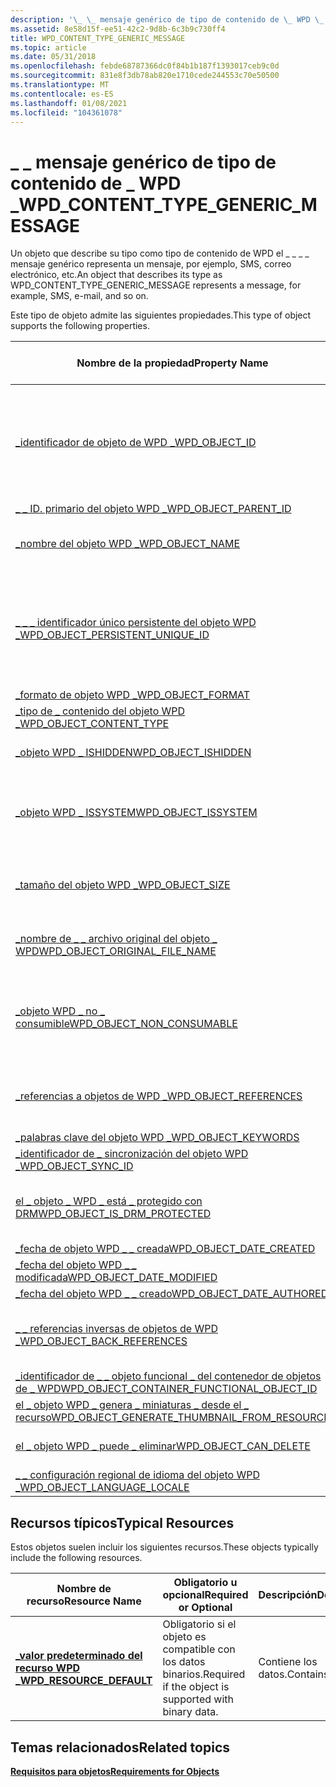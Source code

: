 ```yaml
---
description: '\_ \_ mensaje genérico de tipo de contenido de \_ WPD \_'
ms.assetid: 8e58d15f-ee51-42c2-9d8b-6c3b9c730ff4
title: WPD_CONTENT_TYPE_GENERIC_MESSAGE
ms.topic: article
ms.date: 05/31/2018
ms.openlocfilehash: febde68787366dc0f84b1b187f1393017ceb9c0d
ms.sourcegitcommit: 831e8f3db78ab820e1710cede244553c70e50500
ms.translationtype: MT
ms.contentlocale: es-ES
ms.lasthandoff: 01/08/2021
ms.locfileid: "104361078"
---
```

# <a name="wpd_content_type_generic_message"></a><span data-ttu-id="cd77f-103">\_ \_ mensaje genérico de tipo de contenido de \_ WPD \_</span><span class="sxs-lookup"><span data-stu-id="cd77f-103">WPD\_CONTENT\_TYPE\_GENERIC\_MESSAGE</span></span>

<span data-ttu-id="cd77f-104">Un objeto que describe su tipo como tipo de contenido de WPD el \_ \_ \_ \_ mensaje genérico representa un mensaje, por ejemplo, SMS, correo electrónico, etc.</span><span class="sxs-lookup"><span data-stu-id="cd77f-104">An object that describes its type as WPD\_CONTENT\_TYPE\_GENERIC\_MESSAGE represents a message, for example, SMS, e-mail, and so on.</span></span>

<span data-ttu-id="cd77f-105">Este tipo de objeto admite las siguientes propiedades.</span><span class="sxs-lookup"><span data-stu-id="cd77f-105">This type of object supports the following properties.</span></span>



| <span data-ttu-id="cd77f-106">Nombre de la propiedad</span><span class="sxs-lookup"><span data-stu-id="cd77f-106">Property Name</span></span>                                                                                                         | <span data-ttu-id="cd77f-107">Obligatorio u opcional</span><span class="sxs-lookup"><span data-stu-id="cd77f-107">Required or Optional</span></span>                                                           |
|-----------------------------------------------------------------------------------------------------------------------|--------------------------------------------------------------------------------|
| [<span data-ttu-id="cd77f-108">\_identificador de objeto de WPD \_</span><span class="sxs-lookup"><span data-stu-id="cd77f-108">WPD\_OBJECT\_ID</span></span>](object-properties.md)                                                                | <span data-ttu-id="cd77f-109">Requerido, de solo lectura.</span><span class="sxs-lookup"><span data-stu-id="cd77f-109">Required, read-only.</span></span> <span data-ttu-id="cd77f-110">Un cliente no puede establecer esta propiedad, ni siquiera en el momento de la creación.</span><span class="sxs-lookup"><span data-stu-id="cd77f-110">A client cannot set this property, even at creation time.</span></span> |
| [<span data-ttu-id="cd77f-111">\_ \_ ID. primario del objeto WPD \_</span><span class="sxs-lookup"><span data-stu-id="cd77f-111">WPD\_OBJECT\_PARENT\_ID</span></span>](object-properties.md)                                                 | <span data-ttu-id="cd77f-112">Obligatorio.</span><span class="sxs-lookup"><span data-stu-id="cd77f-112">Required.</span></span>                                                                      |
| [<span data-ttu-id="cd77f-113">\_nombre del objeto WPD \_</span><span class="sxs-lookup"><span data-stu-id="cd77f-113">WPD\_OBJECT\_NAME</span></span>](object-properties.md)                                                            | <span data-ttu-id="cd77f-114">Es obligatorio si el objeto representa un archivo.</span><span class="sxs-lookup"><span data-stu-id="cd77f-114">Required if the object represents a file.</span></span>                                      |
| [<span data-ttu-id="cd77f-115">\_ \_ \_ identificador único persistente del objeto WPD \_</span><span class="sxs-lookup"><span data-stu-id="cd77f-115">WPD\_OBJECT\_PERSISTENT\_UNIQUE\_ID</span></span>](object-properties.md)                          | <span data-ttu-id="cd77f-116">Requerido, de solo lectura.</span><span class="sxs-lookup"><span data-stu-id="cd77f-116">Required, read-only.</span></span> <span data-ttu-id="cd77f-117">Un cliente no puede establecer esta propiedad, ni siquiera en el momento de la creación.</span><span class="sxs-lookup"><span data-stu-id="cd77f-117">A client cannot set this property, even at creation time.</span></span> |
| [<span data-ttu-id="cd77f-118">\_formato de objeto WPD \_</span><span class="sxs-lookup"><span data-stu-id="cd77f-118">WPD\_OBJECT\_FORMAT</span></span>](object-properties.md)                                                        | <span data-ttu-id="cd77f-119">Obligatorio.</span><span class="sxs-lookup"><span data-stu-id="cd77f-119">Required.</span></span>                                                                      |
| [<span data-ttu-id="cd77f-120">\_tipo de \_ contenido del objeto WPD \_</span><span class="sxs-lookup"><span data-stu-id="cd77f-120">WPD\_OBJECT\_CONTENT\_TYPE</span></span>](object-properties.md)                                           | <span data-ttu-id="cd77f-121">Obligatorio.</span><span class="sxs-lookup"><span data-stu-id="cd77f-121">Required.</span></span>                                                                      |
| [<span data-ttu-id="cd77f-122">\_objeto WPD \_ ISHIDDEN</span><span class="sxs-lookup"><span data-stu-id="cd77f-122">WPD\_OBJECT\_ISHIDDEN</span></span>](object-properties.md)                                                    | <span data-ttu-id="cd77f-123">Es obligatorio si el objeto está oculto.</span><span class="sxs-lookup"><span data-stu-id="cd77f-123">Required if the object is hidden.</span></span>                                              |
| [<span data-ttu-id="cd77f-124">\_objeto WPD \_ ISSYSTEM</span><span class="sxs-lookup"><span data-stu-id="cd77f-124">WPD\_OBJECT\_ISSYSTEM</span></span>](object-properties.md)                                                    | <span data-ttu-id="cd77f-125">Obligatorio si el objeto es un objeto del sistema (representa un archivo del sistema).</span><span class="sxs-lookup"><span data-stu-id="cd77f-125">Required if the object is a system object (represents a system file).</span></span>          |
| [<span data-ttu-id="cd77f-126">\_tamaño del objeto WPD \_</span><span class="sxs-lookup"><span data-stu-id="cd77f-126">WPD\_OBJECT\_SIZE</span></span>](object-properties.md)                                                            | <span data-ttu-id="cd77f-127">Obligatorio si el objeto tiene al menos un recurso.</span><span class="sxs-lookup"><span data-stu-id="cd77f-127">Required if the object has at least one resource.</span></span>                              |
| [<span data-ttu-id="cd77f-128">\_nombre de \_ \_ archivo original del objeto \_ WPD</span><span class="sxs-lookup"><span data-stu-id="cd77f-128">WPD\_OBJECT\_ORIGINAL\_FILE\_NAME</span></span>](object-properties.md)                              | <span data-ttu-id="cd77f-129">Es obligatorio si el objeto representa un archivo.</span><span class="sxs-lookup"><span data-stu-id="cd77f-129">Required if the object represents a file.</span></span>                                      |
| [<span data-ttu-id="cd77f-130">\_objeto WPD \_ no \_ consumible</span><span class="sxs-lookup"><span data-stu-id="cd77f-130">WPD\_OBJECT\_NON\_CONSUMABLE</span></span>](object-properties.md)                                       | <span data-ttu-id="cd77f-131">Se recomienda si el objeto no está diseñado para su consumo por parte del dispositivo.</span><span class="sxs-lookup"><span data-stu-id="cd77f-131">Recommended if the object is not meant for consumption by the device.</span></span>          |
| [<span data-ttu-id="cd77f-132">\_referencias a objetos de WPD \_</span><span class="sxs-lookup"><span data-stu-id="cd77f-132">WPD\_OBJECT\_REFERENCES</span></span>](object-properties.md)                                                | <span data-ttu-id="cd77f-133">Obligatorio si el objeto tiene referencias a otros objetos.</span><span class="sxs-lookup"><span data-stu-id="cd77f-133">Required if the object has references to other objects.</span></span>                        |
| [<span data-ttu-id="cd77f-134">\_palabras clave del objeto WPD \_</span><span class="sxs-lookup"><span data-stu-id="cd77f-134">WPD\_OBJECT\_KEYWORDS</span></span>](object-properties.md)                                                    | <span data-ttu-id="cd77f-135">Opcional.</span><span class="sxs-lookup"><span data-stu-id="cd77f-135">Optional.</span></span>                                                                      |
| [<span data-ttu-id="cd77f-136">\_identificador de \_ sincronización del objeto WPD \_</span><span class="sxs-lookup"><span data-stu-id="cd77f-136">WPD\_OBJECT\_SYNC\_ID</span></span>](object-properties.md)                                                     | <span data-ttu-id="cd77f-137">Opcional.</span><span class="sxs-lookup"><span data-stu-id="cd77f-137">Optional.</span></span>                                                                      |
| [<span data-ttu-id="cd77f-138">el \_ objeto \_ WPD \_ está \_ protegido con DRM</span><span class="sxs-lookup"><span data-stu-id="cd77f-138">WPD\_OBJECT\_IS\_DRM\_PROTECTED</span></span>](object-properties.md)                                  | <span data-ttu-id="cd77f-139">Obligatorio si el objeto está protegido por la tecnología DRM.</span><span class="sxs-lookup"><span data-stu-id="cd77f-139">Required if the object is protected by DRM technology.</span></span>                         |
| [<span data-ttu-id="cd77f-140">\_fecha de objeto WPD \_ \_ creada</span><span class="sxs-lookup"><span data-stu-id="cd77f-140">WPD\_OBJECT\_DATE\_CREATED</span></span>](object-properties.md)                                           | <span data-ttu-id="cd77f-141">Opcional.</span><span class="sxs-lookup"><span data-stu-id="cd77f-141">Optional.</span></span>                                                                      |
| [<span data-ttu-id="cd77f-142">\_fecha del objeto WPD \_ \_ modificada</span><span class="sxs-lookup"><span data-stu-id="cd77f-142">WPD\_OBJECT\_DATE\_MODIFIED</span></span>](object-properties.md)                                         | <span data-ttu-id="cd77f-143">Se recomienda su uso.</span><span class="sxs-lookup"><span data-stu-id="cd77f-143">Recommended.</span></span>                                                                   |
| [<span data-ttu-id="cd77f-144">\_fecha del objeto WPD \_ \_ creado</span><span class="sxs-lookup"><span data-stu-id="cd77f-144">WPD\_OBJECT\_DATE\_AUTHORED</span></span>](object-properties.md)                                         | <span data-ttu-id="cd77f-145">Opcional.</span><span class="sxs-lookup"><span data-stu-id="cd77f-145">Optional.</span></span>                                                                      |
| [<span data-ttu-id="cd77f-146">\_ \_ referencias inversas de objetos de WPD \_</span><span class="sxs-lookup"><span data-stu-id="cd77f-146">WPD\_OBJECT\_BACK\_REFERENCES</span></span>](object-properties.md)                                     | <span data-ttu-id="cd77f-147">Se recomienda si otro objeto hace referencia al objeto.</span><span class="sxs-lookup"><span data-stu-id="cd77f-147">Recommended if the object is referenced by another object.</span></span>                     |
| [<span data-ttu-id="cd77f-148">\_identificador de \_ \_ objeto funcional \_ del contenedor de objetos de \_ WPD</span><span class="sxs-lookup"><span data-stu-id="cd77f-148">WPD\_OBJECT\_CONTAINER\_FUNCTIONAL\_OBJECT\_ID</span></span>](object-properties.md)     | <span data-ttu-id="cd77f-149">Opcional.</span><span class="sxs-lookup"><span data-stu-id="cd77f-149">Optional.</span></span>                                                                      |
| [<span data-ttu-id="cd77f-150">el \_ objeto WPD \_ genera \_ miniaturas \_ desde el \_ recurso</span><span class="sxs-lookup"><span data-stu-id="cd77f-150">WPD\_OBJECT\_GENERATE\_THUMBNAIL\_FROM\_RESOURCE</span></span>](object-properties.md) | <span data-ttu-id="cd77f-151">Opcional.</span><span class="sxs-lookup"><span data-stu-id="cd77f-151">Optional.</span></span>                                                                      |
| [<span data-ttu-id="cd77f-152">el \_ objeto WPD \_ puede \_ eliminar</span><span class="sxs-lookup"><span data-stu-id="cd77f-152">WPD\_OBJECT\_CAN\_DELETE</span></span>](object-properties.md)                                               | <span data-ttu-id="cd77f-153">Obligatorio si el objeto se puede eliminar.</span><span class="sxs-lookup"><span data-stu-id="cd77f-153">Required if the object can be deleted.</span></span>                                         |
| [<span data-ttu-id="cd77f-154">\_ \_ configuración regional de idioma del objeto WPD \_</span><span class="sxs-lookup"><span data-stu-id="cd77f-154">WPD\_OBJECT\_LANGUAGE\_LOCALE</span></span>](object-properties.md)                                                                | <span data-ttu-id="cd77f-155">Opcional.</span><span class="sxs-lookup"><span data-stu-id="cd77f-155">Optional.</span></span>                                                                      |



 

## <a name="typical-resources"></a><span data-ttu-id="cd77f-156">Recursos típicos</span><span class="sxs-lookup"><span data-stu-id="cd77f-156">Typical Resources</span></span>

<span data-ttu-id="cd77f-157">Estos objetos suelen incluir los siguientes recursos.</span><span class="sxs-lookup"><span data-stu-id="cd77f-157">These objects typically include the following resources.</span></span>



| <span data-ttu-id="cd77f-158">Nombre de recurso</span><span class="sxs-lookup"><span data-stu-id="cd77f-158">Resource Name</span></span>                                          | <span data-ttu-id="cd77f-159">Obligatorio u opcional</span><span class="sxs-lookup"><span data-stu-id="cd77f-159">Required or Optional</span></span>                                  | <span data-ttu-id="cd77f-160">Descripción</span><span class="sxs-lookup"><span data-stu-id="cd77f-160">Description</span></span>        |
|--------------------------------------------------------|-------------------------------------------------------|--------------------|
| [<span data-ttu-id="cd77f-161">**\_valor predeterminado del recurso WPD \_**</span><span class="sxs-lookup"><span data-stu-id="cd77f-161">**WPD\_RESOURCE\_DEFAULT**</span></span>](wpd-resource-default.md) | <span data-ttu-id="cd77f-162">Obligatorio si el objeto es compatible con los datos binarios.</span><span class="sxs-lookup"><span data-stu-id="cd77f-162">Required if the object is supported with binary data.</span></span> | <span data-ttu-id="cd77f-163">Contiene los datos.</span><span class="sxs-lookup"><span data-stu-id="cd77f-163">Contains the data.</span></span> |



 

## <a name="related-topics"></a><span data-ttu-id="cd77f-164">Temas relacionados</span><span class="sxs-lookup"><span data-stu-id="cd77f-164">Related topics</span></span>

<dl> <dt>

[<span data-ttu-id="cd77f-165">**Requisitos para objetos**</span><span class="sxs-lookup"><span data-stu-id="cd77f-165">**Requirements for Objects**</span></span>](requirements-for-objects.md)
</dt> </dl>

 

 



